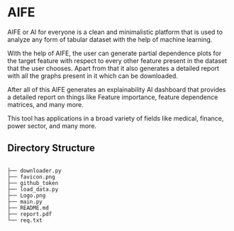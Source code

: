 # AIFE

AIFE or AI for everyone is a clean and minimalistic platform that is used to analyze any form of tabular dataset with the help of machine learning.

With the help of AIFE, the user can generate partial dependence plots for the target feature with respect to every other feature present in the dataset that the user chooses. Apart from that it also generates a detailed report with all the graphs present in it which can be downloaded.

After all of this AIFE generates an explainability AI dashboard that provides a detailed report on things like Feature importance, feature dependence matrices, and many more.

This tool has applications in a broad variety of fields like medical, finance, power sector, and many more.

## Directory Structure 

```

├── downloader.py
├── favicon.png
├── github_token
├── load_data.py
├── Logo.png
├── main.py
├── README.md
├── report.pdf
└── req.txt

```
